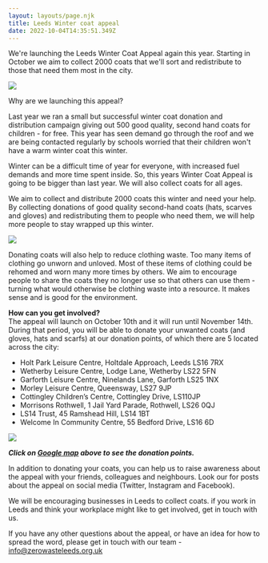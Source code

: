 ```yaml
---
layout: layouts/page.njk
title: Leeds Winter coat appeal
date: 2022-10-04T14:35:51.349Z
---
```

W﻿e're launching the Leeds Winter Coat Appeal again this year. Starting in October we aim to collect 2000 coats that we'll sort and redistribute to those that need them most in the city.

![](/uploads/zwl-coats-edited.png)

Why are we launching this appeal?

Last year we ran a small but successful winter coat donation and distribution campaign giving out 500 good quality, second hand coats for children - for free.  This year has seen demand go through the roof and we are being contacted regularly by schools worried that their children won't have a warm winter coat this winter. 

Winter can be a difficult time of year for everyone, with increased fuel demands and more time spent inside. So, this years Winter Coat Appeal is going to be bigger than last year. We will also collect coats for all ages.

We aim to collect and distribute 2000 coats this winter and need your help.
By collecting donations of good quality second-hand coats (hats, scarves and gloves) and redistributing them to people who need them, we will help more people to stay wrapped up this winter. 

![](/uploads/zwl-coats-edited-1-.png)

Donating coats will also help to reduce clothing waste. Too many items of clothing go unworn and unloved. Most of these items of clothing could be rehomed and worn many more times by others.  We aim to encourage people to share the coats they no longer use so that others can use them - turning what would otherwise be clothing waste into a resource. It makes sense and is good for the environment.

**How can you get involved?** \
The appeal will launch on October 10th and it will run until November 14th. During that period, you will be able to donate your unwanted coats (and gloves, hats and scarfs) at our donation points, of which there are 5 located across the city:

* Holt Park Leisure Centre, Holtdale Approach, Leeds LS16 7RX
* Wetherby Leisure Centre, Lodge Lane, Wetherby LS22 5FN
* Garforth Leisure Centre, Ninelands Lane, Garforth LS25 1NX
* Morley Leisure Centre, Queensway, LS27 9JP
* Cottingley Children’s Centre, Cottingley Drive, LS110JP
* Morrisons Rothwell, 1 Jail Yard Parade, Rothwell, LS26 0QJ
* LS14 Trust, 45 Ramshead Hill, LS14 1BT
* Welcome In Community Centre, 55 Bedford Drive, LS16 6D

![](/uploads/donation-point-map.png)

***Click on [Google map](https://goo.gl/maps/RSUch1irNRYMtQ7w7) above to see the donation points.*** 

In addition to donating your coats, you can help us to raise awareness about the appeal with your friends, colleagues and neighbours. Look our for posts about the appeal on social media (Twitter, Instagram and Facebook). 

We will be encouraging businesses in Leeds to collect coats. if you work in Leeds and think your workplace might like to get involved, get in touch with us. 

If you have any other questions about the appeal, or have an idea for how to spread the word, please get in touch with our team - info@zerowasteleeds.org.uk